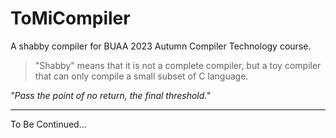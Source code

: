 # ToMiCompiler

A shabby compiler for BUAA 2023 Autumn Compiler Technology course.

> "Shabby" means that it is not a complete compiler, but a toy compiler that can only compile a small subset of C language.

_"Pass the point of no return, the final threshold."_

---

To Be Continued...
